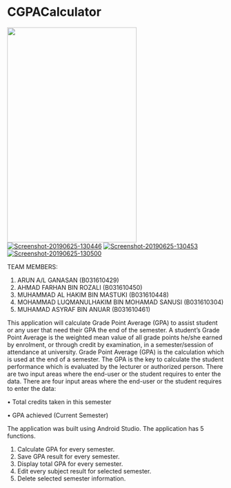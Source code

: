 # CGPACalculator

<a href="https://ibb.co/k02jRNk"><img src="https://i.ibb.co/nfM9HxZ/Screenshot-20190625-130427.png" width ="300" height ="500"></a>
<a href="https://ibb.co/phR6RMw"><img src="https://i.ibb.co/g4PbPf9/Screenshot-20190625-130446.png" alt="Screenshot-20190625-130446" border="0"></a>
<a href="https://ibb.co/vVHrkfs"><img src="https://i.ibb.co/PFNbgJT/Screenshot-20190625-130453.png" alt="Screenshot-20190625-130453" border="0"></a>
<a href="https://ibb.co/4Zcv5G3"><img src="https://i.ibb.co/wNTGxXj/Screenshot-20190625-130500.png" alt="Screenshot-20190625-130500" border="0"></a>

TEAM MEMBERS:
1.	ARUN A/L GANASAN (B031610429)
2.	AHMAD FARHAN BIN ROZALI (B031610450)
3.	MUHAMMAD AL HAKIM BIN MASTUKI (B031610448)
4.	MOHAMMAD LUQMANULHAKIM BIN MOHAMAD SANUSI (B031610304)
5.	MUHAMAD ASYRAF BIN ANUAR (B031610461)

This application will calculate Grade Point Average (GPA) to assist student or any user that need their GPA the end of the semester. A student’s Grade Point Average is the weighted mean value of all grade points he/she earned by enrolment, or through credit by examination, in a semester/session of attendance at university. Grade Point Average (GPA) is the calculation which is used at the end of a semester. The GPA is the key to calculate the student performance which is evaluated by the lecturer or authorized person. There are two input areas where the end-user or the student requires to enter the data. There are four input areas where the end-user or the student requires to enter the data:

•	Total credits taken in this semester

•	GPA achieved (Current Semester)

The application was built using Android Studio. The application has 5 functions.
1.	Calculate GPA for every semester.
2.	Save GPA result for every semester.
3.	Display total GPA for every semester.
4.	Edit every subject result for selected semester.
5.	Delete selected semester information.
